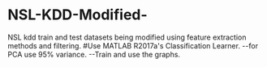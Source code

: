 # NSL-KDD-Modified-
NSL kdd train and test datasets being modified using feature extraction methods and filtering.
#Use MATLAB R2017a's Classification Learner.
--for PCA use 95% variance.
--Train and use the graphs.
